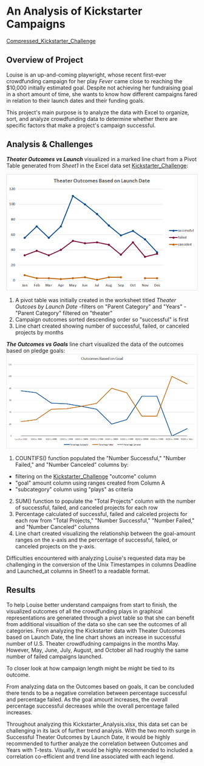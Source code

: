 # **An Analysis of Kickstarter Campaigns**

[Compressed_Kickstarter_Challenge](https://github.com/vzhang90/Kickstarter_Analysis/blob/main/Kickstarter_Challenge.zip)

## Overview of Project

Louise is an up-and-coming playwright, whose recent first-ever crowdfunding campaign for her play *Fever* came close to reaching the $10,000 initially estimated goal. Despite not achieving her fundraising goal in a short amount of time, she wants to know how different campaigns fared in relation to their launch dates and their funding goals. 

This project's main purpose is to analyze the data with Excel to organize, sort, and analyze crowdfunding data to determine whether there are specific factors that make a project's campaign successful.

## Analysis & Challenges
***Theater Outcomes vs Launch*** visualized in a marked line chart from a Pivot Table generated from *Sheet1* in the Excel data set [Kickstarter_Challenge](https://github.com/vzhang90/Kickstarter_Analysis/blob/main/Kickstarter_Challenge.xlsx):

![Theater_Outcomes_vs_Launch](https://github.com/vzhang90/Kickstarter_Analysis/blob/main/Theater_Outcomes_vs_Launch.png)

1. A pivot table was initially created in the worksheet titled *Theater Outcoes by Launch Date*
  -filters on "Parent Category" and "Years"
    -"Parent Category" filtered on "theater" 
2. Campaign outcomes sorted descending order so "successful" is first
3. Line chart created showing number of successful, failed, or canceled projects by months


***The Outcomes vs Goals*** line chart visualized the data of the outcomes based on pledge goals:
![Outcomes_vs_Goals](https://github.com/vzhang90/Kickstarter_Analysis/blob/main/Outcomes_vs_Goals.png)

1. COUNTIFS() function populated the "Number Successful," "Number Failed," and "Number Canceled" columns by:
  - filtering on the [Kickstarter_Challenge](https://github.com/vzhang90/Kickstarter_Analysis/blob/main/Kickstarter_Challenge.xlsx) "outcome" column
  - "goal" amount column using ranges created from Column A
  - "subcategory" column using "plays" as criteria

2. SUM() function to populate the "Total Projects" column with the number of successful, failed, and canceled projects for each row
3. Percentage calculated of successful, failed and calceled projects for each row from "Total Projects," "Number Successful," "Number Failed," and "Number Canceled" columns
4. Line chart created visualizing the relationship between the goal-amount ranges on the x-axis and the percentage of successful, failed, or canceled projects on the y-axis.


Difficulties encountered with analyzing Louise's requested data may be challenging in the conversion of the Unix Timestampes in columns Deadline and Launched_at columns in Sheet1 to a readable format.

## Results

To help Louise better understand campaigns from start to finish, the visualized outcomes of all the crowdfunding plays in graphical representations are generated through a pivot table so that she can benefit from additional visualtion of the data so she can see the outcomes of all categories. From analyzing the Kickstarter data with Theater Outcomes based on Launch Date, the line chart shows an increase in successful number of U.S. Theater crowdfudning campaigns in the months May. However, May, June, July, August, and October all had roughly the same number of failed campaigns launched.

To closer look at how campaign length might be might be tied to its outcome.

From analyzing data on the Outcomes based on goals, it can be concluded there tends to be a negative correlation between percentage successful and percentage failed. As the goal amount increases, the overall percentage successful decreases while the overall percentage failed increases.

Throughout analyzing this Kickstarter_Analysis.xlsx, this data set can be challenging in its lack of further trend analysis. With the two month surge in Successful Theater Outcomes by Launch Date, it would be highly recommended to further analyze the correlation between Outcomes and Years with T-tests. Visually, it would be highly recommended to included a correlation co-efficient and trend line associated with each legend. 
